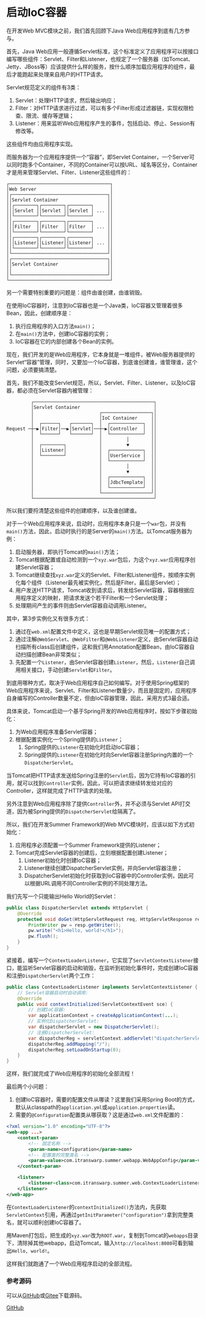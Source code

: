 # 启动IoC容器

在开发Web MVC模块之前，我们首先回顾下Java Web应用程序到底有几方参与。

首先，Java Web应用一般遵循Servlet标准，这个标准定义了应用程序可以按接口编写哪些组件：Servlet、Filter和Listener，也规定了一个服务器（如Tomcat、Jetty、JBoss等）应该提供什么样的服务，按什么顺序加载应用程序的组件，最后才能跑起来处理来自用户的HTTP请求。

Servlet规范定义的组件有3类：

1. Servlet：处理HTTP请求，然后输出响应；
2. Filter：对HTTP请求进行过滤，可以有多个Filter形成过滤器链，实现权限检查、限流、缓存等逻辑；
3. Listener：用来监听Web应用程序产生的事件，包括启动、停止、Session有修改等。

这些组件均由应用程序实现。

而服务器为一个应用程序提供一个“容器”，即Servlet Container，一个Server可以同时跑多个Container，不同的Container可以按URL、域名等区分，Container才是用来管理Servlet、Filter、Listener这些组件的：

```ascii
┌─────────────────────────────────────┐
│Web Server                           │
│┌───────────────────────────────────┐│
││Servlet Container                  ││
││┌────────┐┌────────┐┌────────┐     ││
│││Servlet ││Servlet ││Servlet │ ... ││
││└────────┘└────────┘└────────┘     ││
││┌────────┐┌────────┐┌────────┐     ││
│││Filter  ││Filter  ││Filter  │ ... ││
││└────────┘└────────┘└────────┘     ││
││┌────────┐┌────────┐┌────────┐     ││
│││Listener││Listener││Listener│ ... ││
││└────────┘└────────┘└────────┘     ││
│└───────────────────────────────────┘│
│┌───────────────────────────────────┐│
││Servlet Container                  ││
││                                   ││
│└───────────────────────────────────┘│
└─────────────────────────────────────┘
```

另一个需要特别重要的问题是：组件由谁创建，由谁销毁。

在使用IoC容器时，注意到IoC容器也是一个Java类，IoC容器又管理着很多Bean，因此，创建顺序是：

1. 执行应用程序的入口方法`main()`；
2. 在`main()`方法中，创建IoC容器的实例；
3. IoC容器在它的内部创建各个Bean的实例。

现在，我们开发的是Web应用程序，它本身就是一堆组件，被Web服务器提供的Servlet“容器”管理，同时，又要加一个IoC容器，到底谁创建谁，谁管理谁，这个问题，必须要搞清楚。

首先，我们不能改变Servlet规范，所以，Servlet、Filter、Listener，以及IoC容器，都必须在Servlet容器内被管理：

```ascii
         ┌────────────────────────────────────────────┐
         │Servlet Container                           │
         │                        ┌──────────────────┐│
         │                        │IoC Container     ││
         │  ┌──────┐   ┌───────┐  │  ┌────────────┐  ││
Request ─┼─▶│Filter│──▶│Servlet│──┼─▶│Controller  │  ││
         │  └──────┘   └───────┘  │  └────────────┘  ││
         │                        │         │        ││
         │  ┌────────┐            │         ▼        ││
         │  │Listener│            │  ┌────────────┐  ││
         │  └────────┘            │  │UserService │  ││
         │                        │  └────────────┘  ││
         │                        │         │        ││
         │                        │         ▼        ││
         │                        │  ┌────────────┐  ││
         │                        │  │JdbcTemplate│  ││
         │                        │  └────────────┘  ││
         │                        └──────────────────┘│
         └────────────────────────────────────────────┘
```

所以我们要捋清楚这些组件的创建顺序，以及谁创建谁。

对于一个Web应用程序来说，启动时，应用程序本身只是一个`war`包，并没有`main()`方法，因此，启动时执行的是Server的`main()`方法。以Tomcat服务器为例：

1. 启动服务器，即执行Tomcat的`main()`方法；
2. Tomcat根据配置或自动检测到一个`xyz.war`包后，为这个`xyz.war`应用程序创建Servlet容器；
3. Tomcat继续查找`xyz.war`定义的Servlet、Filter和Listener组件，按顺序实例化每个组件（Listener最先被实例化，然后是Filter，最后是Servlet）；
4. 用户发送HTTP请求，Tomcat收到请求后，转发给Servlet容器，容器根据应用程序定义的映射，把请求发送个若干Filter和一个Servlet处理；
5. 处理期间产生的事件则由Servlet容器自动调用Listener。

其中，第3步实例化又有很多方式：

1. 通过在`web.xml`配置文件中定义，这也是早期Servlet规范唯一的配置方式；
2. 通过注解`@WebServlet`、`@WebFilter`和`@WebListener`定义，由Servlet容器自动扫描所有class后创建组件，这和我们用Annotation配置Bean，由IoC容器自动扫描创建Bean非常类似；
3. 先配置一个`Listener`，由Servlet容器创建`Listener`，然后，`Listener`自己调用相关接口，手动创建`Servlet`和`Filter`。

到底用哪种方式，取决于Web应用程序自己如何编写。对于使用Spring框架的Web应用程序来说，Servlet、Filter和Listener数量少，而且是固定的，应用程序自身编写的Controller数量不定，但由IoC容器管理，因此，采用方式3最合适。

具体来说，Tomcat启动一个基于Spring开发的Web应用程序时，按如下步骤初始化：

1. 为Web应用程序准备Servlet容器；
2. 根据配置实例化一个Spring提供的`Listener`；
    1. Spring提供的`Listener`在初始化时启动IoC容器；
    2. Spring提供的`Listener`在初始化时向Servlet容器注册Spring内置的一个`DispatcherServlet`。

当Tomcat把HTTP请求发送给Spring注册的`Servlet`后，因为它持有IoC容器的引用，就可以找到`Controller`实例，因此，可以把请求继续转发给对应的Controller，这样就完成了HTTP请求的处理。

另外注意到Web应用程序除了提供`Controller`外，并不必须与Servlet API打交道，因为被Spring提供的`DispatcherServlet`给隔离了。

所以，我们在开发Summer Framework的Web MVC模块时，应该以如下方式初始化：

1. 应用程序必须配置一个Summer Framework提供的Listener；
2. Tomcat完成Servlet容器的创建后，立刻根据配置创建Listener；
    1. Listener初始化时创建IoC容器；
    2. Listener继续创建DispatcherServlet实例，并向Servlet容器注册；
    3. DispatcherServlet初始化时获取到IoC容器中的Controller实例，因此可以根据URL调用不同Controller实例的不同处理方法。

我们先写一个只能输出Hello World的Servlet：

```java
public class DispatcherServlet extends HttpServlet {
    @Override
    protected void doGet(HttpServletRequest req, HttpServletResponse resp) throws ServletException, IOException {
        PrintWriter pw = resp.getWriter();
        pw.write("<h1>Hello, world!</h1>");
        pw.flush();
    }
}
```

紧接着，编写一个`ContextLoaderListener`，它实现了`ServletContextListener`接口，能监听Servlet容器的启动和销毁，在监听到初始化事件时，完成创建IoC容器和注册`DispatcherServlet`两个工作：

```java
public class ContextLoaderListener implements ServletContextListener {
    // Servlet容器启动时自动调用:
    @Override
    public void contextInitialized(ServletContextEvent sce) {
        // 创建IoC容器:
        var applicationContext = createApplicationContext(...);
        // 实例化DispatcherServlet:
        var dispatcherServlet = new DispatcherServlet();
        // 注册DispatcherServlet:
        var dispatcherReg = servletContext.addServlet("dispatcherServlet", dispatcherServlet);
        dispatcherReg.addMapping("/");
        dispatcherReg.setLoadOnStartup(0);
    }
}
```

这样，我们就完成了Web应用程序的初始化全部流程！

最后两个小问题：

1. 创建IoC容器时，需要的配置文件从哪读？这里我们采用Spring Boot的方式，默认从classpath的`application.yml`或`application.properties`读。
2. 需要的`@Configuration`配置类从哪获取？这是通过`web.xml`文件配置的：

```xml
<?xml version="1.0" encoding="UTF-8"?>
<web-app ...>
	<context-param>
        <!-- 固定名称 -->
		<param-name>configuration</param-name>
        <!-- 配置类的完整类名 -->
		<param-value>com.itranswarp.summer.webapp.WebAppConfig</param-value>
	</context-param>

	<listener>
		<listener-class>com.itranswarp.summer.web.ContextLoaderListener</listener-class>
	</listener>
</web-app>
```

在`ContextLoaderListener`的`contextInitialized()`方法内，先获取`ServletContext`引用，再通过`getInitParameter("configuration")`拿到完整类名，就可以顺利创建IoC容器了。

用Maven打包后，把生成的`xyz.war`改为`ROOT.war`，复制到Tomcat的`webapps`目录下，清除掉其他webapp，启动Tomcat，输入`http://localhost:8080`可看到输出`Hello, world!`。

这样我们就跑通了一个Web应用程序启动的全部流程。

### 参考源码

可以从[GitHub](https://github.com/youkechaung/summer-framework/tree/main/step-by-step/web-app-context)或[Gitee](https://gitee.com/liaoxuefeng/summer-framework/tree/main/step-by-step/web-app-context)下载源码。

<a class="git-explorer" href="https://github.com/youkechaung/summer-framework/tree/main/step-by-step/web-app-context">GitHub</a>
